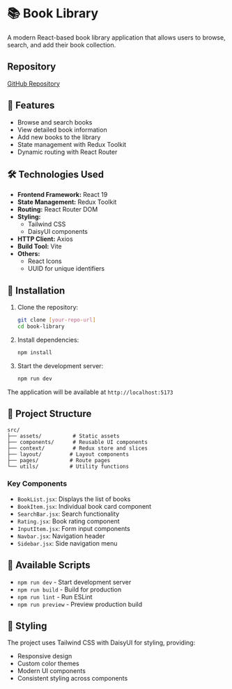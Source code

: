 # 📚 Book Library

A modern React-based book library application that allows users to browse, search, and add their book collection.

## Repository

[GitHub Repository](https://github.com/Adrish24/book-library-assignment)

## 🚀 Features

- Browse and search books
- View detailed book information
- Add new books to the library
- State management with Redux Toolkit
- Dynamic routing with React Router

## 🛠️ Technologies Used

- **Frontend Framework:** React 19
- **State Management:** Redux Toolkit
- **Routing:** React Router DOM
- **Styling:**
  - Tailwind CSS
  - DaisyUI components
- **HTTP Client:** Axios
- **Build Tool:** Vite
- **Others:**
  - React Icons
  - UUID for unique identifiers

## 🔧 Installation

1. Clone the repository:

   ```bash
   git clone [your-repo-url]
   cd book-library
   ```

2. Install dependencies:

   ```bash
   npm install
   ```

3. Start the development server:
   ```bash
   npm run dev
   ```

The application will be available at `http://localhost:5173`

## 📁 Project Structure

```
src/
├── assets/          # Static assets
├── components/      # Reusable UI components
├── context/         # Redux store and slices
├── layout/         # Layout components
├── pages/          # Route pages
└── utils/          # Utility functions
```

### Key Components

- `BookList.jsx`: Displays the list of books
- `BookItem.jsx`: Individual book card component
- `SearchBar.jsx`: Search functionality
- `Rating.jsx`: Book rating component
- `InputItem.jsx`: Form input components
- `Navbar.jsx`: Navigation header
- `Sidebar.jsx`: Side navigation menu

## 🔨 Available Scripts

- `npm run dev` - Start development server
- `npm run build` - Build for production
- `npm run lint` - Run ESLint
- `npm run preview` - Preview production build

## 🎨 Styling

The project uses Tailwind CSS with DaisyUI for styling, providing:

- Responsive design
- Custom color themes
- Modern UI components
- Consistent styling across components

